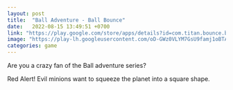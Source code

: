 ```yaml
---
layout: post
title:  "Ball Adventure - Ball Bounce"
date:   2022-08-15 13:49:51 +0700
link: "https://play.google.com/store/apps/details?id=com.titan.bounce.ball.adventure"
image: "https://play-lh.googleusercontent.com/oD-GWz0VLYM7GsU9famj1oBTApEpR2xBMUB4kBCSVxnVbQj3gLLFgzQn5D05J2isDg=w1440-h620-rw"
categories: game
---
```

Are you a crazy fan of the Ball adventure series?

Red Alert!
Evil minions want to squeeze the planet into a square shape.

